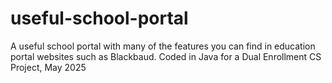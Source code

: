 # useful-school-portal
A useful school portal with many of the features you can find in education portal websites such as Blackbaud. Coded in Java for a Dual Enrollment CS Project, May 2025
